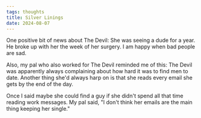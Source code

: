 ```yaml
---
tags: thoughts
title: Silver Linings
date: 2024-08-07
---
```


One positive bit of news about The Devil: She was seeing a dude for a year. He broke up with her the week of her surgery. I am happy when bad people are sad.

Also, my pal who also worked for The Devil reminded me of this: The Devil was apparently always complaining about how hard it was to find men to date. Another thing she'd always harp on is that she reads every email she gets by the end of the day.

Once I said maybe she could find a guy if she didn't spend all that time reading work messages. My pal said, "I don't think her emails are the main thing keeping her single."
